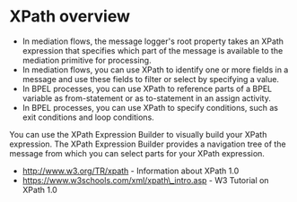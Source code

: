 <!-- image -->

# XPath overview

- In mediation flows, the message logger's root property takes an
XPath expression that specifies which part of the message is available
to the mediation primitive for processing.
- In mediation flows, you can use XPath to identify one or more
fields in a message and use these fields to filter or select by specifying
a value.
- In BPEL processes, you can use XPath to reference parts of a BPEL
variable as from-statement or as to-statement in an assign activity.
- In BPEL processes, you can use XPath to specify conditions, such
as exit conditions and loop conditions.

You can use the XPath Expression Builder to visually build your
XPath expression. The XPath Expression Builder provides a navigation
tree of the message from which you can select parts for your XPath
expression.

- http://www.w3.org/TR/xpath - Information about XPath 1.0
- https://www.w3schools.com/xml/xpath\_intro.asp - W3
Tutorial on XPath 1.0